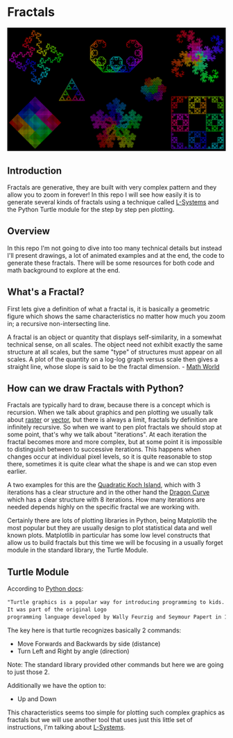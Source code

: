 # Fractals

![Alternate text](pics/fractals.PNG)

## Introduction

Fractals are generative, they are built with very complex pattern and they allow you to zoom in forever! In this repo I will see how easily it is to generate several kinds of fractals using a technique called [L-Systems](https://en.wikipedia.org/wiki/L-system) and the Python Turtle module for the step by step pen plotting.

## Overview

In this repo I'm not going to dive into too many technical details but instead I'll present drawings, a lot of animated examples and at the end, the code to generate these fractals. There will be some resources for both code and math background to explore at the end.

## What's a Fractal?

First lets give a definition of what a fractal is, it is basically a geometric figure which shows the same characteristics no matter how much you zoom in; a recursive non-intersecting line.

A fractal is an object or quantity that displays self-similarity, in a somewhat technical sense, on all scales. The object need not exhibit exactly the same structure at all scales, but the same "type" of structures must appear on all scales. A plot of the quantity on a log-log graph versus scale then gives a straight line, whose slope is said to be the fractal dimension. - [Math World](https://mathworld.wolfram.com/Fractal.html)

## How can we draw Fractals with Python?

Fractals are typically hard to draw, because there is a concept which is recursion. When we talk about graphics and pen plotting we usually talk about [raster](https://en.wikipedia.org/wiki/Raster_graphics) or [vector](https://en.wikipedia.org/wiki/Vector_graphics), but there is always a limit, fractals by definition are infinitely recursive. So when we want to pen plot fractals we should stop at some point, that's why we talk about "iterations". At each iteration the fractal becomes more and more complex, but at some point it is impossible to distinguish between to successive iterations. This happens when changes occur at individual pixel levels, so it is quite reasonable to stop there, sometimes it is quite clear what the shape is and we can stop even earlier.

A two examples for this are the [Quadratic Koch Island](https://en.wikipedia.org/wiki/Koch_snowflake), which with 3 iterations has a clear structure and in the other hand the [Dragon Curve](https://en.wikipedia.org/wiki/Dragon_curve) which has a clear structure with 8 iterations. How many iterations are needed depends highly on the specific fractal we are working with.

Certainly there are lots of plotting libraries in Python, being Matplotlib the most popular but they are usually design to plot statistical data and well known plots. Matplotlib in particular has some low level constructs that allow us to build fractals but this time we will be focusing in a usually forget module in the standard library, the Turtle Module.

## Turtle Module

According to [Python docs](https://docs.python.org/3.6/library/turtle.html):

```txt
"Turtle graphics is a popular way for introducing programming to kids.
It was part of the original Logo
programming language developed by Wally Feurzig and Seymour Papert in 1966."
```

The key here is that turtle recognizes basically 2 commands:

* Move Forwards and Backwards by side (distance)
* Turn Left and Right by angle (direction)

Note: The standard library provided other commands but here we are going to just those 2.

Additionally we have the option to:

* Up and Down

This characteristics seems too simple for plotting such complex graphics as fractals but we will use another tool that uses just this little set of instructions, I'm talking about [L-Systems](https://en.wikipedia.org/wiki/L-system).